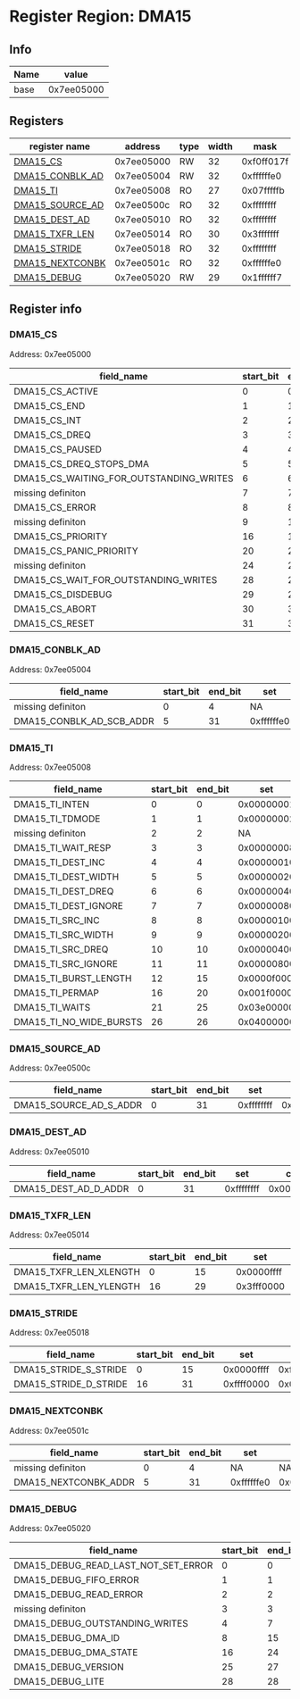 # Register Region: DMA15


## Info
| Name | value |
| --- | --- |
| base | 0x7ee05000 |

## Registers

| register name | address | type | width | mask | reset |
| --- | --- | --- | --- | --- | --- |
| [DMA15_CS](#dma15_cs) | 0x7ee05000 | RW | 32 | 0xf0ff017f | 0000000000 |
| [DMA15_CONBLK_AD](#dma15_conblk_ad) | 0x7ee05004 | RW | 32 | 0xffffffe0 | 0000000000 |
| [DMA15_TI](#dma15_ti) | 0x7ee05008 | RO | 27 | 0x07fffffb |  |
| [DMA15_SOURCE_AD](#dma15_source_ad) | 0x7ee0500c | RO | 32 | 0xffffffff |  |
| [DMA15_DEST_AD](#dma15_dest_ad) | 0x7ee05010 | RO | 32 | 0xffffffff |  |
| [DMA15_TXFR_LEN](#dma15_txfr_len) | 0x7ee05014 | RO | 30 | 0x3fffffff |  |
| [DMA15_STRIDE](#dma15_stride) | 0x7ee05018 | RO | 32 | 0xffffffff |  |
| [DMA15_NEXTCONBK](#dma15_nextconbk) | 0x7ee0501c | RO | 32 | 0xffffffe0 |  |
| [DMA15_DEBUG](#dma15_debug) | 0x7ee05020 | RW | 29 | 0x1ffffff7 | 0000000000 |

## Register info


### DMA15_CS
 Address: 0x7ee05000

| field_name | start_bit | end_bit | set | clear | reset |
| --- | --- | --- | --- | --- | --- |
| DMA15_CS_ACTIVE | 0 | 0 | 0x00000001 | 0xfffffffe | 0x0 |
| DMA15_CS_END | 1 | 1 | 0x00000002 | 0xfffffffd | 0x0 |
| DMA15_CS_INT | 2 | 2 | 0x00000004 | 0xfffffffb | 0x0 |
| DMA15_CS_DREQ | 3 | 3 | 0x00000008 | 0xfffffff7 | 0x0 |
| DMA15_CS_PAUSED | 4 | 4 | 0x00000010 | 0xffffffef | 0x0 |
| DMA15_CS_DREQ_STOPS_DMA | 5 | 5 | 0x00000020 | 0xffffffdf | 0x0 |
| DMA15_CS_WAITING_FOR_OUTSTANDING_WRITES | 6 | 6 | 0x00000040 | 0xffffffbf | 0x0 |
| missing definiton | 7 | 7 | NA | NA | NA |
| DMA15_CS_ERROR | 8 | 8 | 0x00000100 | 0xfffffeff | 0x0 |
| missing definiton | 9 | 15 | NA | NA | NA |
| DMA15_CS_PRIORITY | 16 | 19 | 0x000f0000 | 0xfff0ffff | 0x0 |
| DMA15_CS_PANIC_PRIORITY | 20 | 23 | 0x00f00000 | 0xff0fffff | 0x0 |
| missing definiton | 24 | 27 | NA | NA | NA |
| DMA15_CS_WAIT_FOR_OUTSTANDING_WRITES | 28 | 28 | 0x10000000 | 0xefffffff | 0x0 |
| DMA15_CS_DISDEBUG | 29 | 29 | 0x20000000 | 0xdfffffff | 0x0 |
| DMA15_CS_ABORT | 30 | 30 | 0x40000000 | 0xbfffffff | 0x0 |
| DMA15_CS_RESET | 31 | 31 | 0x80000000 | 0x7fffffff | 0x0 |

### DMA15_CONBLK_AD
 Address: 0x7ee05004

| field_name | start_bit | end_bit | set | clear | reset |
| --- | --- | --- | --- | --- | --- |
| missing definiton | 0 | 4 | NA | NA | NA |
| DMA15_CONBLK_AD_SCB_ADDR | 5 | 31 | 0xffffffe0 | 0x0000001f | 0x0 |

### DMA15_TI
 Address: 0x7ee05008

| field_name | start_bit | end_bit | set | clear | reset |
| --- | --- | --- | --- | --- | --- |
| DMA15_TI_INTEN | 0 | 0 | 0x00000001 | 0xfffffffe |  |
| DMA15_TI_TDMODE | 1 | 1 | 0x00000002 | 0xfffffffd |  |
| missing definiton | 2 | 2 | NA | NA | NA |
| DMA15_TI_WAIT_RESP | 3 | 3 | 0x00000008 | 0xfffffff7 |  |
| DMA15_TI_DEST_INC | 4 | 4 | 0x00000010 | 0xffffffef |  |
| DMA15_TI_DEST_WIDTH | 5 | 5 | 0x00000020 | 0xffffffdf |  |
| DMA15_TI_DEST_DREQ | 6 | 6 | 0x00000040 | 0xffffffbf |  |
| DMA15_TI_DEST_IGNORE | 7 | 7 | 0x00000080 | 0xffffff7f |  |
| DMA15_TI_SRC_INC | 8 | 8 | 0x00000100 | 0xfffffeff |  |
| DMA15_TI_SRC_WIDTH | 9 | 9 | 0x00000200 | 0xfffffdff |  |
| DMA15_TI_SRC_DREQ | 10 | 10 | 0x00000400 | 0xfffffbff |  |
| DMA15_TI_SRC_IGNORE | 11 | 11 | 0x00000800 | 0xfffff7ff |  |
| DMA15_TI_BURST_LENGTH | 12 | 15 | 0x0000f000 | 0xffff0fff |  |
| DMA15_TI_PERMAP | 16 | 20 | 0x001f0000 | 0xffe0ffff |  |
| DMA15_TI_WAITS | 21 | 25 | 0x03e00000 | 0xfc1fffff |  |
| DMA15_TI_NO_WIDE_BURSTS | 26 | 26 | 0x04000000 | 0xfbffffff |  |

### DMA15_SOURCE_AD
 Address: 0x7ee0500c

| field_name | start_bit | end_bit | set | clear | reset |
| --- | --- | --- | --- | --- | --- |
| DMA15_SOURCE_AD_S_ADDR | 0 | 31 | 0xffffffff | 0x00000000 |  |

### DMA15_DEST_AD
 Address: 0x7ee05010

| field_name | start_bit | end_bit | set | clear | reset |
| --- | --- | --- | --- | --- | --- |
| DMA15_DEST_AD_D_ADDR | 0 | 31 | 0xffffffff | 0x00000000 |  |

### DMA15_TXFR_LEN
 Address: 0x7ee05014

| field_name | start_bit | end_bit | set | clear | reset |
| --- | --- | --- | --- | --- | --- |
| DMA15_TXFR_LEN_XLENGTH | 0 | 15 | 0x0000ffff | 0xffff0000 |  |
| DMA15_TXFR_LEN_YLENGTH | 16 | 29 | 0x3fff0000 | 0xc000ffff |  |

### DMA15_STRIDE
 Address: 0x7ee05018

| field_name | start_bit | end_bit | set | clear | reset |
| --- | --- | --- | --- | --- | --- |
| DMA15_STRIDE_S_STRIDE | 0 | 15 | 0x0000ffff | 0xffff0000 |  |
| DMA15_STRIDE_D_STRIDE | 16 | 31 | 0xffff0000 | 0x0000ffff |  |

### DMA15_NEXTCONBK
 Address: 0x7ee0501c

| field_name | start_bit | end_bit | set | clear | reset |
| --- | --- | --- | --- | --- | --- |
| missing definiton | 0 | 4 | NA | NA | NA |
| DMA15_NEXTCONBK_ADDR | 5 | 31 | 0xffffffe0 | 0x0000001f |  |

### DMA15_DEBUG
 Address: 0x7ee05020

| field_name | start_bit | end_bit | set | clear | reset |
| --- | --- | --- | --- | --- | --- |
| DMA15_DEBUG_READ_LAST_NOT_SET_ERROR | 0 | 0 | 0x00000001 | 0xfffffffe | 0x0 |
| DMA15_DEBUG_FIFO_ERROR | 1 | 1 | 0x00000002 | 0xfffffffd | 0x0 |
| DMA15_DEBUG_READ_ERROR | 2 | 2 | 0x00000004 | 0xfffffffb | 0x0 |
| missing definiton | 3 | 3 | NA | NA | NA |
| DMA15_DEBUG_OUTSTANDING_WRITES | 4 | 7 | 0x000000f0 | 0xffffff0f | 0x0 |
| DMA15_DEBUG_DMA_ID | 8 | 15 | 0x0000ff00 | 0xffff00ff | 0x0 |
| DMA15_DEBUG_DMA_STATE | 16 | 24 | 0x01ff0000 | 0xfe00ffff | 0x0 |
| DMA15_DEBUG_VERSION | 25 | 27 | 0x0e000000 | 0xf1ffffff | 0x0 |
| DMA15_DEBUG_LITE | 28 | 28 | 0x10000000 | 0xefffffff | 0x0 |
